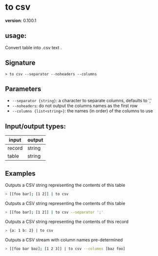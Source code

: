 # to csv

**version**: 0.100.1

## **usage**:

Convert table into .csv text .

## Signature

`> to csv --separator --noheaders --columns`

## Parameters

- `--separator {string}`: a character to separate columns, defaults to ','
- `--noheaders`: do not output the columns names as the first row
- `--columns {list<string>}`: the names (in order) of the columns to use

## Input/output types:

| input  | output |
| ------ | ------ |
| record | string |
| table  | string |

## Examples

Outputs a CSV string representing the contents of this table

```bash
> [[foo bar]; [1 2]] | to csv
```

Outputs a CSV string representing the contents of this table

```bash
> [[foo bar]; [1 2]] | to csv --separator ';'
```

Outputs a CSV string representing the contents of this record

```bash
> {a: 1 b: 2} | to csv
```

Outputs a CSV stream with column names pre-determined

```bash
> [[foo bar baz]; [1 2 3]] | to csv --columns [baz foo]
```
